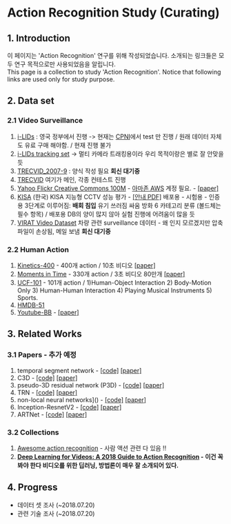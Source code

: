 # Action Recognition Study (Curating)
## 1. Introduction
이 페이지는 'Action Recognition' 연구를 위해 작성되었습니다. 소개되는 링크들은 모두 연구 목적으로만 사용되었음을 알립니다.  
This page is a collection to study 'Action Recognition'. Notice that following links are used only for study purpose. 

## 2. Data set

### 2.1 Video Surveillance
1. [i-LIDs](https://www.gov.uk/guidance/imagery-library-for-intelligent-detection-systems) : 영국 정부에서 진행 -> 현재는 [CPNI](https://www.bre.co.uk/page.jsp?id=2770)에서 test 만 진행 / 원래 데이터 자체도 유료 구매 해야함. / 현재 진행 불가
2. [i-LIDs tracking set]() -> 멀티 카메라 트래킹용이라 우리 목적이랑은 별로 잘 안맞을듯 
2. [TRECVID_2007-9](https://www-nlpir.nist.gov/projects/trecvid/SV.2010.forms/) : 양식 작성 필요 **회신 대기중**
3. [TRECVID](https://www-nlpir.nist.gov/projects/trecvid/) 여기가 메인, 각종 컨테스트 진행 
4. [Yahoo Flickr Creative Commons 100M](https://webscope.sandbox.yahoo.com/catalog.php?datatype=i&did=67&guccounter=1) - [아마존 AWS](https://us-east-2.console.aws.amazon.com/console/home?region=us-east-2) 계정 필요. - [[paper]](https://webscope.sandbox.yahoo.com/files/W14-5406.pdf)
5. [KISA](https://www.kisa.or.kr/notice/press_View.jsp?mode=view&p_No=8&b_No=8&d_No=1497) (한국) KISA 지능형 CCTV 성능 평가 - [[안내 PDF]](https://www.kisis.or.kr/common/proc/kisis/bbs/28/fileDownLoad/1882.do) 배포용 - 시험용 - 인증용 3단계로 이루어짐: **배회 침입** 유기 쓰러짐 싸움 방화 6 카테고리 분류 (볼드체는 필수 항목) / 배포용 DB의 양이 많지 않아 실험 진행에 어려움이 많을 듯 
6. [VIRAT Video Dataset](http://www.viratdata.org/) 차량 관련 surveillance 데이터 - 왜 인지 모르겠지만 압축파일이 손상됨, 메일 보냄 **회신 대기중**

### 2.2 Human Action 
1. [Kinetics-400](https://deepmind.com/research/open-source/open-source-datasets/kinetics/) - 400개 action / 10초 비디오 [[paper]](https://arxiv.org/pdf/1705.07750.pdf)
2. [Moments in Time](http://moments.csail.mit.edu/) - 330개 action / 3초 비디오 80만개 [[paper]](http://moments.csail.mit.edu/data/moments_paper.pdf)
3. [UCF-101](http://crcv.ucf.edu/data/UCF101.php) - 101개 action /  1)Human-Object Interaction 2) Body-Motion Only 3) Human-Human Interaction 4) Playing Musical Instruments 5) Sports. 
4. [HMDB-51](http://serre-lab.clps.brown.edu/resource/hmdb-a-large-human-motion-database/#Downloads)
5. [Youtube-BB](https://research.google.com/youtube-bb/) - [[paper]](https://arxiv.org/pdf/1702.00824)


## 3. Related Works

### 3.1 Papers - 추가 예정
1. temporal segment network - [[code]]() [[paper]]()
2. C3D - [[code]]() [[paper]]()
3. pseudo-3D residual network (P3D) - [[code]]() [[paper]]()
4. TRN - [[code]]() [[paper]]()
5. non-local neural networks]() - [[code]]() [[paper]]()
6. Inception-ResnetV2 - [[code]]() [[paper]]()
7. ARTNet - [[code]]() [[paper]]()

### 3.2 Collections
1. [Awesome action recognition](https://github.com/jinwchoi/awesome-action-recognition) - 사람 액션 관련 다 있음 !! 
2. **[Deep Learning for Videos: A 2018 Guide to Action Recognition](http://blog.qure.ai/notes/deep-learning-for-videos-action-recognition-review) - 이건 꼭 봐야 한다 비디오를 위한 딥러닝, 방법론이 매우 잘 소개되어 있다.**
 

## 4. Progress

- 데이터 셋 조사 (~2018.07.20)
- 관련 기술 조사 (~2018.07.20)
